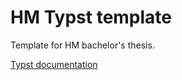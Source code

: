 # HM Typst template

Template for HM bachelor's thesis.

[Typst documentation](https://typst.app/docs/)
